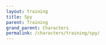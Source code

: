 ```yaml
---
layout: training
title: Spy
parent: Training
grand_parent: Characters
permalink: /characters/training/spy/
---
```


